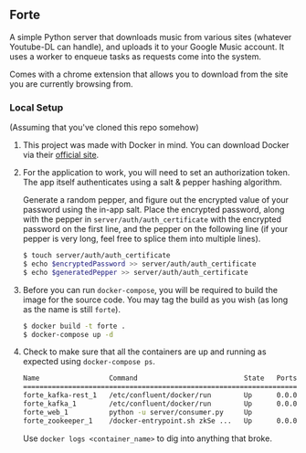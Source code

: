 ## Forte

A simple Python server that downloads music from various sites
(whatever Youtube-DL can handle), and uploads it to your Google
Music account. It uses a worker to enqueue tasks as requests come
into the system.

Comes with a chrome extension that allows you to download from the
site you are currently browsing from.

### Local Setup

(Assuming that you've cloned this repo somehow)

1. This project was made with Docker in mind. You can download Docker via their [official site](https://www.docker.com/get-docker).

2. For the application to work, you will need to set an authorization token. The app itself authenticates using a salt & pepper hashing algorithm.

    Generate a random pepper, and figure out the encrypted value of your password using the in-app salt. Place the encrypted password, along with the pepper in `server/auth/auth_certificate` with the encrypted password on the first line, and the pepper on the following line (if your pepper is very long, feel free to splice them into multiple lines).

    ```bash
    $ touch server/auth/auth_certificate
    $ echo $encryptedPassword >> server/auth/auth_certificate
    $ echo $generatedPepper >> server/auth/auth_certificate
    ```

3. Before you can run `docker-compose`, you will be required to build the image for the source code. You may tag the build as you wish (as long as the name is still `forte`).
    ```bash
    $ docker build -t forte .
    $ docker-compose up -d
    ```
4. Check to make sure that all the containers are up and running as expected using `docker-compose ps`.
    ```bash
    Name                 Command                          State   Ports
    ========================================================================================================
    forte_kafka-rest_1   /etc/confluent/docker/run        Up      0.0.0.0:8082->8082/tcp
    forte_kafka_1        /etc/confluent/docker/run        Up      0.0.0.0:9092->9092/tcp
    forte_web_1          python -u server/consumer.py     Up
    forte_zookeeper_1    /docker-entrypoint.sh zkSe ...   Up      0.0.0.0:2181->2181/tcp, 2888/tcp, 3888/tcp
    ```
    Use `docker logs <container_name>` to dig into anything that broke.

